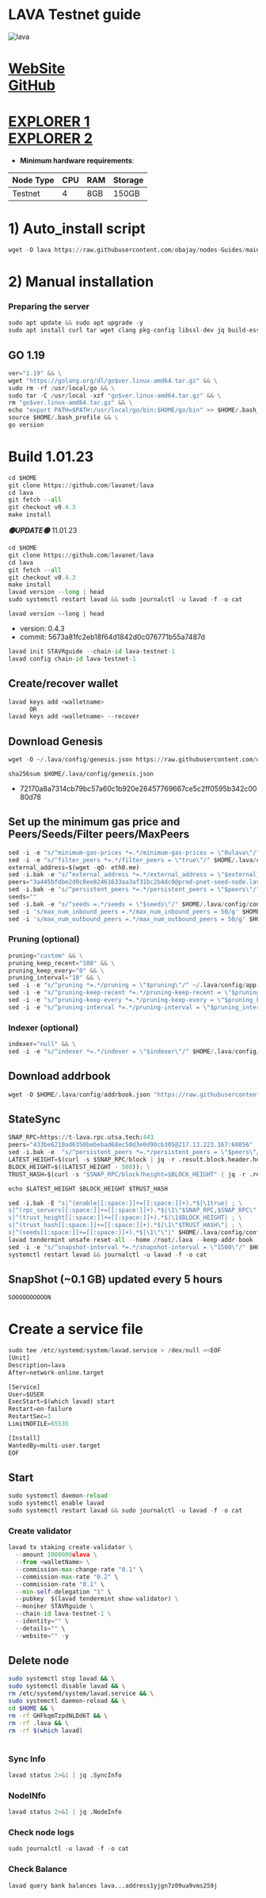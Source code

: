 # LAVA Testnet guide

![lava](https://user-images.githubusercontent.com/44331529/210711682-f6d1cd07-7422-4e11-8e16-121486a8636e.png)


[WebSite](https://lavanet.xyz) \
[GitHub](https://github.com/K433QLtr6RA9ExEq/GHFkqmTzpdNLDd6T.git)
=
[EXPLORER 1](https://explorer.stavr.tech/lava-testnet/staking) \
[EXPLORER 2](https://lava.explorers.guru/validators)
=

- **Minimum hardware requirements**:

| Node Type |CPU | RAM  | Storage  | 
|-----------|----|------|----------|
| Testnet   |   4|  8GB | 150GB    |


# 1) Auto_install script
```python
wget -O lava https://raw.githubusercontent.com/obajay/nodes-Guides/main/Lava_Network/lava && chmod +x lava && ./lava
```

# 2) Manual installation

### Preparing the server

```python
sudo apt update && sudo apt upgrade -y
sudo apt install curl tar wget clang pkg-config libssl-dev jq build-essential bsdmainutils git make ncdu gcc git jq chrony liblz4-tool -y
```

## GO 1.19

```python
ver="1.19" && \
wget "https://golang.org/dl/go$ver.linux-amd64.tar.gz" && \
sudo rm -rf /usr/local/go && \
sudo tar -C /usr/local -xzf "go$ver.linux-amd64.tar.gz" && \
rm "go$ver.linux-amd64.tar.gz" && \
echo "export PATH=$PATH:/usr/local/go/bin:$HOME/go/bin" >> $HOME/.bash_profile && \
source $HOME/.bash_profile && \
go version
```

# Build 1.01.23
```python
cd $HOME
git clone https://github.com/lavanet/lava
cd lava
git fetch --all
git checkout v0.4.3
make install
```
*******🟢UPDATE🟢******* 11.01.23

```python
cd $HOME
git clone https://github.com/lavanet/lava
cd lava
git fetch --all
git checkout v0.4.3
make install
lavad version --long | head
sudo systemctl restart lavad && sudo journalctl -u lavad -f -o cat
```

`lavad version --long | head`
- version: 0.4.3
- commit: 5673a81fc2eb18f64d1842d0c076771b55a7487d

```python
lavad init STAVRguide --chain-id lava-testnet-1
lavad config chain-id lava-testnet-1
```    

## Create/recover wallet
```python
lavad keys add <walletname>
      OR
lavad keys add <walletname> --recover
```

## Download Genesis
```python
wget -O ~/.lava/config/genesis.json https://raw.githubusercontent.com/obajay/nodes-Guides/main/Lava_Network/genesis.json
```
`sha256sum $HOME/.lava/config/genesis.json`
+ 72170a8a7314cb79bc57a60c1b920e26457769667ce5c2ff0595b342c0080d78

## Set up the minimum gas price and Peers/Seeds/Filter peers/MaxPeers
```python
sed -i -e "s/^minimum-gas-prices *=.*/minimum-gas-prices = \"0ulava\"/" $HOME/.lava/config/app.toml
sed -i -e "s/^filter_peers *=.*/filter_peers = \"true\"/" $HOME/.lava/config/config.toml
external_address=$(wget -qO- eth0.me) 
sed -i.bak -e "s/^external_address *=.*/external_address = \"$external_address:26656\"/" $HOME/.lava/config/config.toml
peers="3a445bfdbe2d0c8ee82461633aa3af31bc2b4dc0@prod-pnet-seed-node.lavanet.xyz:26656,e593c7a9ca61f5616119d6beb5bd8ef5dd28d62d@prod-pnet-seed-node2.lavanet.xyz:26656"
sed -i.bak -e "s/^persistent_peers *=.*/persistent_peers = \"$peers\"/" $HOME/.lava/config/config.toml
seeds=""
sed -i.bak -e "s/^seeds =.*/seeds = \"$seeds\"/" $HOME/.lava/config/config.toml
sed -i 's/max_num_inbound_peers =.*/max_num_inbound_peers = 50/g' $HOME/.lava/config/config.toml
sed -i 's/max_num_outbound_peers =.*/max_num_outbound_peers = 50/g' $HOME/.lava/config/config.toml

```
### Pruning (optional)
```python
pruning="custom" && \
pruning_keep_recent="100" && \
pruning_keep_every="0" && \
pruning_interval="10" && \
sed -i -e "s/^pruning *=.*/pruning = \"$pruning\"/" ~/.lava/config/app.toml && \
sed -i -e "s/^pruning-keep-recent *=.*/pruning-keep-recent = \"$pruning_keep_recent\"/" ~/.lava/config/app.toml && \
sed -i -e "s/^pruning-keep-every *=.*/pruning-keep-every = \"$pruning_keep_every\"/" ~/.lava/config/app.toml && \
sed -i -e "s/^pruning-interval *=.*/pruning-interval = \"$pruning_interval\"/" ~/.lava/config/app.toml
```
### Indexer (optional) 
```python
indexer="null" && \
sed -i -e "s/^indexer *=.*/indexer = \"$indexer\"/" $HOME/.lava/config/config.toml
```

## Download addrbook
```python
wget -O $HOME/.lava/config/addrbook.json "https://raw.githubusercontent.com/obajay/nodes-Guides/main/Lava_Network/addrbook.json"
```
## StateSync
```python
SNAP_RPC=https://t-lava.rpc.utsa.tech:443
peers="433be6210ad6350bebebad68ec50d3e0d90cb305@217.13.223.167:60856"
sed -i.bak -e  "s/^persistent_peers *=.*/persistent_peers = \"$peers\"/" ~/.lava/config/config.toml
LATEST_HEIGHT=$(curl -s $SNAP_RPC/block | jq -r .result.block.header.height); \
BLOCK_HEIGHT=$((LATEST_HEIGHT - 500)); \
TRUST_HASH=$(curl -s "$SNAP_RPC/block?height=$BLOCK_HEIGHT" | jq -r .result.block_id.hash)

echo $LATEST_HEIGHT $BLOCK_HEIGHT $TRUST_HASH

sed -i.bak -E "s|^(enable[[:space:]]+=[[:space:]]+).*$|\1true| ; \
s|^(rpc_servers[[:space:]]+=[[:space:]]+).*$|\1\"$SNAP_RPC,$SNAP_RPC\"| ; \
s|^(trust_height[[:space:]]+=[[:space:]]+).*$|\1$BLOCK_HEIGHT| ; \
s|^(trust_hash[[:space:]]+=[[:space:]]+).*$|\1\"$TRUST_HASH\"| ; \
s|^(seeds[[:space:]]+=[[:space:]]+).*$|\1\"\"|" $HOME/.lava/config/config.toml
lavad tendermint unsafe-reset-all --home /root/.lava --keep-addr-book
sed -i -e "s/^snapshot-interval *=.*/snapshot-interval = \"1500\"/" $HOME/.lava/config/app.toml
systemctl restart lavad && journalctl -u lavad -f -o cat
```

## SnapShot (~0.1 GB) updated every 5 hours  
```python
SOOOOOOOOOON
```

# Create a service file
```python
sudo tee /etc/systemd/system/lavad.service > /dev/null <<EOF
[Unit]
Description=lava
After=network-online.target

[Service]
User=$USER
ExecStart=$(which lavad) start
Restart=on-failure
RestartSec=3
LimitNOFILE=65535

[Install]
WantedBy=multi-user.target
EOF
```

## Start
```python
sudo systemctl daemon-reload
sudo systemctl enable lavad
sudo systemctl restart lavad && sudo journalctl -u lavad -f -o cat
```

### Create validator
```python
lavad tx staking create-validator \
  --amount 1000000ulava \
  --from <walletName> \
  --commission-max-change-rate "0.1" \
  --commission-max-rate "0.2" \
  --commission-rate "0.1" \
  --min-self-delegation "1" \
  --pubkey  $(lavad tendermint show-validator) \
  --moniker STAVRguide \
  --chain-id lava-testnet-1 \
  --identity="" \
  --details="" \
  --website="" -y
```

## Delete node
```bash
sudo systemctl stop lavad && \
sudo systemctl disable lavad && \
rm /etc/systemd/system/lavad.service && \
sudo systemctl daemon-reload && \
cd $HOME && \
rm -rf GHFkqmTzpdNLDd6T && \
rm -rf .lava && \
rm -rf $(which lavad)
```
#
### Sync Info
```python
lavad status 2>&1 | jq .SyncInfo
```
### NodeINfo
```python
lavad status 2>&1 | jq .NodeInfo
```
### Check node logs
```python
sudo journalctl -u lavad -f -o cat
```
### Check Balance
```python
lavad query bank balances lava...address1yjgn7z09ua9vms259j
```
